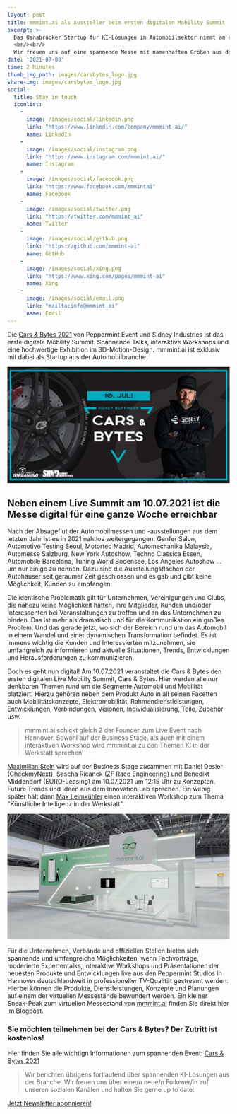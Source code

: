 ```yaml
---
layout: post
title: mmmint.ai als Aussteller beim ersten digitalen Mobility Summit - Cars & Bytes 2021
excerpt: >-
  Das Osnabrücker Startup für KI-Lösungen im Automobilsektor nimmt am ersten digitalen Mobility Summit, der Cars & Bytes 2021, teil und reiht sich damit neben Größen aus der Branche wie DMAX, AUTO BILD, ZF, myhood.com, Continental, TÜV Nord und vielen weiteren ein.
  <br/><br/>
  Wir freuen uns auf eine spannende Messe mit namenhaften Größen aus der Automobilbranche. Inbesondere das Liveevent am 10.07.2021 in Hannover wird ein Highlight.
date: '2021-07-08'
time: 2 Minutes
thumb_img_path: images/carsbytes_logo.jpg
share-img: images/carsbytes_logo.jpg
social: 
  title: Stay in touch
  iconlist: 
    - 
      image: /images/social/linkedin.png
      link: "https://www.linkedin.com/company/mmmint-ai/"
      name: LinkedIn
    - 
      image: /images/social/instagram.png
      link: "https://www.instagram.com/mmmint.ai/"
      name: Instagram
    - 
      image: /images/social/facebook.png
      link: "https://www.facebook.com/mmmintai"
      name: Facebook
    - 
      image: /images/social/twitter.png
      link: "https://twitter.com/mmmint_ai"
      name: Twitter
    - 
      image: /images/social/github.png
      link: "https://github.com/mmmint-ai"
      name: GitHub
    - 
      image: /images/social/xing.png
      link: "https://www.xing.com/pages/mmmint-ai"
      name: Xing
    - 
      image: /images/social/email.png
      link: "mailto:info@mmmint.ai"
      name: Email 
---
```


Die [Cars & Bytes 2021](https://carsandbytes.de/) von Peppermint Event und Sidney Industries ist das erste digitale Mobility Summit. Spannende Talks, interaktive Workshops und eine hochwertige Exhibition im 3D-Motion-Design. mmmint.ai ist exklusiv mit dabei als Startup aus der Automobilbranche.

![Logo Cars&Bytes](/images/carsbytes_logo.jpg)

## Neben einem Live Summit am 10.07.2021 ist die Messe digital für eine ganze Woche erreichbar

Nach der Absageflut der Automobilmessen und -ausstellungen aus dem letzten Jahr ist es in 2021 nahtlos weitergegangen. Genfer Salon, Automotive Testing Seoul, Motortec Madrid, Automechanika Malaysia, Automesse Salzburg, New York Autoshow, Techno Classica Essen, Automobile Barcelona, Tuning World Bodensee, Los Angeles Autoshow … um nur einige zu nennen. Dazu sind die Ausstellungsflächen der Autohäuser seit geraumer Zeit geschlossen und es gab und gibt keine Möglichkeit, Kunden zu empfangen. 

Die identische Problematik gilt für Unternehmen, Vereinigungen und Clubs, die nahezu keine Möglichkeit hatten, ihre Mitglieder, Kunden und/oder Interessenten bei Veranstaltungen zu treffen und an das Unternehmen zu binden. Das ist mehr als dramatisch und für die Kommunikation ein großes Problem. Und das gerade jetzt, wo sich der Bereich rund um das Automobil in einem Wandel und einer dynamischen Transformation befindet. Es ist immens wichtig die Kunden und Interessierten mitzunehmen, sie umfangreich zu informieren und aktuelle Situationen, Trends, Entwicklungen und Herausforderungen zu kommunizieren. 

Doch es geht nun digital! Am 10.07.2021 veranstaltet die Cars & Bytes den ersten digitalen Live Mobility Summit, Cars & Bytes. Hier werden alle nur denkbaren Themen rund um die Segmente Automobil und Mobilität platziert. Hierzu gehören neben dem Produkt Auto in all seinen Facetten auch Mobilitätskonzepte, Elektromobilität, Rahmendienstleistungen, Entwicklungen, Verbindungen, Visionen, Individualisierung, Teile, Zubehör usw.  

> mmmint.ai schickt gleich 2 der Founder zum Live Event nach Hannover. Sowohl auf der Business Stage, als auch mit einem interaktiven Workshop wird mmmint.ai zu den Themen KI in der Werkstatt sprechen!

[Maximilian Stein](https://www.linkedin.com/in/maximilian-stein/) wird auf der Business Stage zusammen mit Daniel Desler (CheckmyNext), Sascha Ricanek (ZF Race Engineering) und Benedikt Middendorf (EURO-Leasing) am 10.07.2021 um 12:15 Uhr zu Konzepten, Future Trends und Ideen aus dem Innovation Lab sprechen. Ein wenig später hält dann [Max Leimkühler](https://www.linkedin.com/in/maxleimkuehler/) einen interaktiven Workshop zum Thema "Künstliche Intelligenz in der Werkstatt".

[![Messestand](/images/carsbytes_messestand.jpeg)](https://carsandbytes.de/)

Für die Unternehmen, Verbände und offiziellen Stellen bieten sich spannende und umfangreiche Möglichkeiten, wenn Fachvorträge, moderierte Expertentalks, interaktive Workshops und Präsentationen der neuesten Produkte und Entwicklungen live aus den Peppermint Studios in Hannover deutschlandweit in professioneller TV-Qualität gestreamt werden. Hierbei können die Produkte, Dienstleistungen, Konzepte und Planungen auf einem der virtuellen Messestände bewundert werden. Ein kleiner Sneak-Peak zum virtuellen Messestand von [mmmint.ai]( https://www.mmmint.ai/) finden Sie direkt hier im Blogpost.

### Sie möchten teilnehmen bei der Cars & Bytes? Der Zutritt ist kostenlos!

Hier finden Sie alle wichtign Informationen zum spannenden Event: [Cars & Bytes 2021](https://carsandbytes.de/) 

> Wir berichten übrigens fortlaufend über spannenden KI-Lösungen aus der Branche. Wir freuen uns über eine/n neue/n Follower/in auf unseren sozialen Kanälen und halten Sie gerne up to date:

[Jetzt Newsletter abonnieren!](https://form.typeform.com/to/QPpiD9wh?typeform-medium=embed-snippet)
